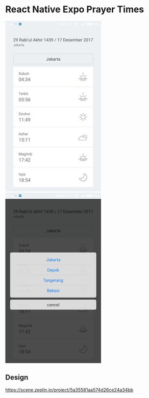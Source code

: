 # React Native Expo Prayer Times

![Screenshots](./screenshots/01.jpeg)
![Screenshots](./screenshots/02.jpeg)

## Design

https://scene.zeplin.io/project/5a35581aa574d26ce24a34bb

